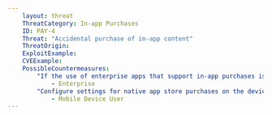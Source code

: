 ```yaml
---
    layout: threat
    ThreatCategory: In-app Purchases
    ID: PAY-4
    Threat: "Accidental purchase of in-app content"
    ThreatOrigin:
    ExploitExample:
    CVEExample:
    PossibleCountermeasures:
        "If the use of enterprise apps that support in-app purchases is authorized, consider the use of EMM/MDM solutions that offer policy settings to require user authentication for each access to the native app store.":
            - Enterprise
        "Configure settings for native app store purchases on the device so that each purchase requires successful authentication. Alternatively, only enable the bypassing of authentication for purchases during a limited period following a successful authentication to the app store (e.g. within 15 minutes).":
            - Mobile Device User
---
```

